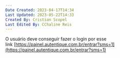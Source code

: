 ```yaml
---
Date Created: 2023-04-17T14:34
Last Updated: 2023-05-22T14:33
Created By: Cristian Scopel
Last Edited By: CChaline Reis
---
```

O usuário deve conseguir fazer o login por esse link [https://painel.autentique.com.br/entrar?sms=1](https://painel.autentique.com.br/entrar?sms=1)